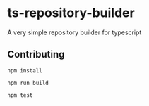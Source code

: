# ts-repository-builder
A very simple repository builder for typescript

## Contributing

```
npm install
```

```
npm run build
```

```
npm test
```
